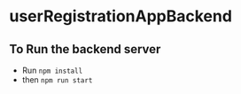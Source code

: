 # userRegistrationAppBackend

## To Run the backend server 

- Run  `npm install`
- then  `npm run start`
